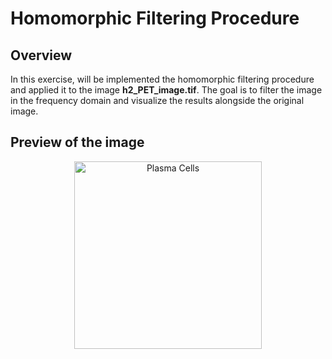 # Homomorphic Filtering Procedure

## Overview
In this exercise,  will be implemented the homomorphic filtering procedure and applied it to the image **h2_PET_image.tif**. The goal is to filter the image in the frequency domain and visualize the results alongside the original image.

## Preview of the image
<center>
  <img src="plasma.jpg" alt="Plasma Cells" width="300">
</center>
